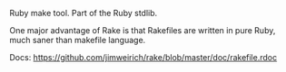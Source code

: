 Ruby make tool. Part of the Ruby stdlib.

One major advantage of Rake is that Rakefiles are written in pure Ruby,
much saner than makefile language.

Docs: <https://github.com/jimweirich/rake/blob/master/doc/rakefile.rdoc>
